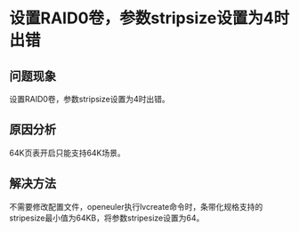 # 设置RAID0卷，参数stripsize设置为4时出错<a name="ZH-CN_TOPIC_0229622794"></a>

## 问题现象<a name="zh-cn_topic_0151920731_sf8787c1a7e564af4ad6d72b45d07f036"></a>

设置RAID0卷，参数stripsize设置为4时出错。

## 原因分析<a name="zh-cn_topic_0151920731_s2c25517ecc454d8eaaa7b81616ea29e8"></a>

64K页表开启只能支持64K场景。

## 解决方法<a name="zh-cn_topic_0151920731_s9c2d562eab3549f3a0d44f642c8c118a"></a>

不需要修改配置文件，openeuler执行lvcreate命令时，条带化规格支持的stripesize最小值为64KB，将参数stripesize设置为64。

